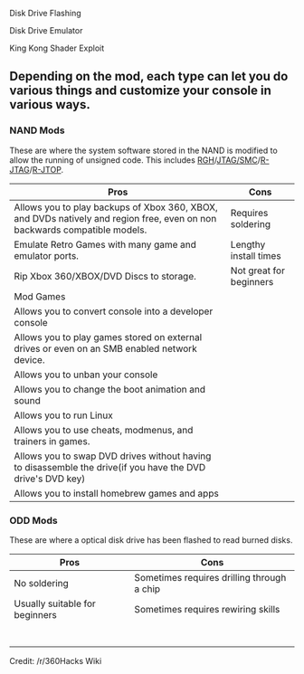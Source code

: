 Disk Drive Flashing

Disk Drive Emulator

King Kong Shader Exploit



## Depending on the mod, each type can let you do various things and customize your console in various ways.

### NAND Mods

These are where the system software stored in the NAND is modified to allow the running of unsigned code. This includes [RGH]()/[JTAG/SMC](jtag-smc/index.md)/[R-JTAG]()/[R-JTOP]().

| Pros                                                         | Cons                    |
| ------------------------------------------------------------ | ----------------------- |
| Allows you to play backups of Xbox 360, XBOX, and DVDs natively and region free, even on non backwards compatible models. | Requires soldering      |
| Emulate Retro Games with many game and emulator ports.       | Lengthy install times   |
| Rip Xbox 360/XBOX/DVD Discs to storage.                      | Not great for beginners |
| Mod Games                                                    |                         |
| Allows you to convert console into a developer console       |                         |
| Allows you to play games stored on external drives or even on an SMB enabled network device. |                         |
| Allows you to unban your console                             |                         |
| Allows you to change the boot animation and sound            |                         |
| Allows you to run Linux                                      |                         |
| Allows you to use cheats, modmenus, and trainers in games.   |                         |
| Allows you to swap DVD drives without having to disassemble the drive(if you have the DVD drive's DVD key) |                         |
| Allows you to install homebrew games and apps                |                         |

### ODD Mods

These are where a optical disk drive has been flashed to read burned disks.

| Pros                           | Cons                                       |
| ------------------------------ | ------------------------------------------ |
| No soldering                   | Sometimes requires drilling through a chip |
| Usually suitable for beginners | Sometimes requires rewiring skills         |
|                                |                                            |
|                                |                                            |
|                                |                                            |
|                                |                                            |
|                                |                                            |
|                                |                                            |
|                                |                                            |

Credit: /r/360Hacks Wiki